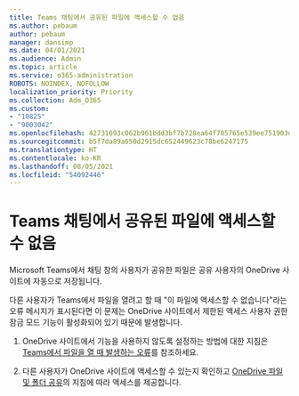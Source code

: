 ```yaml
---
title: Teams 채팅에서 공유된 파일에 액세스할 수 없음
ms.author: pebaum
author: pebaum
manager: dansimp
ms.date: 04/01/2021
ms.audience: Admin
ms.topic: article
ms.service: o365-administration
ROBOTS: NOINDEX, NOFOLLOW
localization_priority: Priority
ms.collection: Adm_O365
ms.custom:
- "10825"
- "9003042"
ms.openlocfilehash: 42731693c062b961bdd3bf7b728ea64f705765e539ee751903dd57f263d11ae0
ms.sourcegitcommit: b5f7da89a650d2915dc652449623c78be6247175
ms.translationtype: HT
ms.contentlocale: ko-KR
ms.lasthandoff: 08/05/2021
ms.locfileid: "54092446"
---
```

# <a name="unable-to-access-files-shared-in-teams-chat"></a>Teams 채팅에서 공유된 파일에 액세스할 수 없음

Microsoft Teams에서 채팅 창의 사용자가 공유한 파일은 공유 사용자의 OneDrive 사이트에 자동으로 저장됩니다.

다른 사용자가 Teams에서 파일을 열려고 할 때 "이 파일에 액세스할 수 없습니다"라는 오류 메시지가 표시된다면 이 문제는 OneDrive 사이트에서 제한된 액세스 사용자 권한 잠금 모드 기능이 활성화되어 있기 때문에 발생합니다.

1. OneDrive 사이트에서 기능을 사용하지 않도록 설정하는 방법에 대한 지침은 [Teams에서 파일을 열 때 발생하는 오류](https://go.microsoft.com/fwlink/?linkid=2155733)를 참조하세요.

1. 다른 사용자가 OneDrive 사이트에 액세스할 수 있는지 확인하고 [OneDrive 파일 및 폴더 공유](https://go.microsoft.com/fwlink/?linkid=2156017)의 지침에 따라 액세스를 제공합니다.